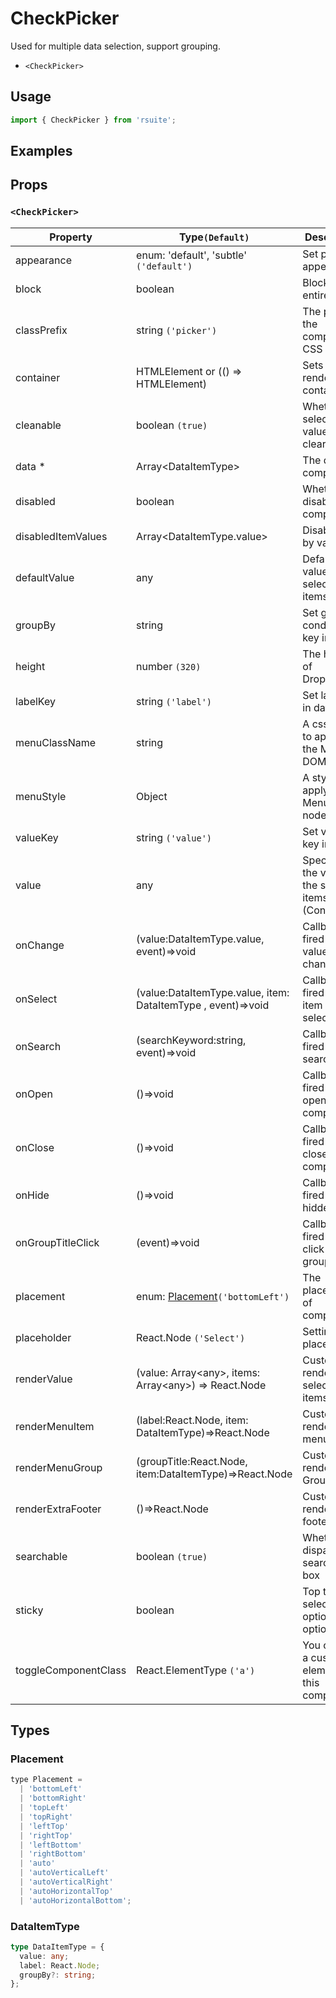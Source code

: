 # CheckPicker

Used for multiple data selection, support grouping.

* `<CheckPicker>`

## Usage

```js
import { CheckPicker } from 'rsuite';
```

## Examples

<!--{demo}-->

## Props

### `<CheckPicker>`

| Property             | Type`(Default)`                                                  | Description                                             |
| -------------------- | ---------------------------------------------------------------- | ------------------------------------------------------- |
| appearance           | enum: 'default', 'subtle' `('default')`                          | Set picker appearence                                   |
| block                | boolean                                                          | Blocking an entire row                                  |
| classPrefix          | string `('picker')`                                              | The prefix of the component CSS class                   |
| container            | HTMLElement or (() => HTMLElement)                               | Sets the rendering container                            |
| cleanable            | boolean `(true)`                                                 | Whether the selected value can be cleared               |
| data \*              | Array&lt;DataItemType&gt;                                        | The data of component                                   |
| disabled             | boolean                                                          | Whether disabled componet                               |
| disabledItemValues   | Array&lt;DataItemType.value&gt;                                  | Disable item by value                                   |
| defaultValue         | any                                                              | Default values of the selected items                    |
| groupBy              | string                                                           | Set group condition key in data                         |
| height               | number `(320)`                                                   | The height of Dropdown                                  |
| labelKey             | string `('label')`                                               | Set label key in data                                   |
| menuClassName        | string                                                           | A css class to apply to the Menu DOM node.              |
| menuStyle            | Object                                                           | A style to apply to the Menu DOM node.                  |
| valueKey             | string `('value')`                                               | Set value key in data                                   |
| value                | any                                                              | Specifies the values of the selected items (Controlled) |
| onChange             | (value:DataItemType.value, event)=>void                          | Callback fired when value change                        |
| onSelect             | (value:DataItemType.value, item: DataItemType , event)=>void     | Callback fired when item is selected                    |
| onSearch             | (searchKeyword:string, event)=>void                              | Callback fired when search                              |
| onOpen               | ()=>void                                                         | Callback fired when open component                      |
| onClose              | ()=>void                                                         | Callback fired when close component                     |
| onHide               | ()=>void                                                         | Callback fired when hidden                              |
| onGroupTitleClick    | (event)=>void                                                    | Callback fired when click the group title               |
| placement            | enum: [Placement](#Placement)`('bottomLeft')`                    | The placement of component                              |
| placeholder          | React.Node `('Select')`                                          | Setting placeholders                                    |
| renderValue          | (value: Array&lt;any&gt;, items: Array&lt;any&gt;) => React.Node | Custom render selected items                            |
| renderMenuItem       | (label:React.Node, item: DataItemType)=>React.Node               | Custom render menuItems                                 |
| renderMenuGroup      | (groupTitle:React.Node, item:DataItemType)=>React.Node           | Custom render menu Group                                |
| renderExtraFooter    | ()=>React.Node                                                   | Custom render extra footer                              |
| searchable           | boolean `(true)`                                                 | Whether dispaly search input box                        |
| sticky               | boolean                                                          | Top the selected option in the options                  |
| toggleComponentClass | React.ElementType `('a')`                                        | You can use a custom element for this component         |

## Types

### Placement

```js
type Placement =
  | 'bottomLeft'
  | 'bottomRight'
  | 'topLeft'
  | 'topRight'
  | 'leftTop'
  | 'rightTop'
  | 'leftBottom'
  | 'rightBottom'
  | 'auto'
  | 'autoVerticalLeft'
  | 'autoVerticalRight'
  | 'autoHorizontalTop'
  | 'autoHorizontalBottom';
```

### DataItemType

```ts
type DataItemType = {
  value: any;
  label: React.Node;
  groupBy?: string;
};
```
